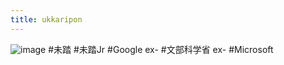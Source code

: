 ```yaml
---
title: ukkaripon
---
```


![image](https://pbs.twimg.com/profile_images/748201564167278592/pFG5HuPY_400x400.jpg)
\#未踏 #未踏Jr #Google ex- #文部科学省 ex- #Microsoft
